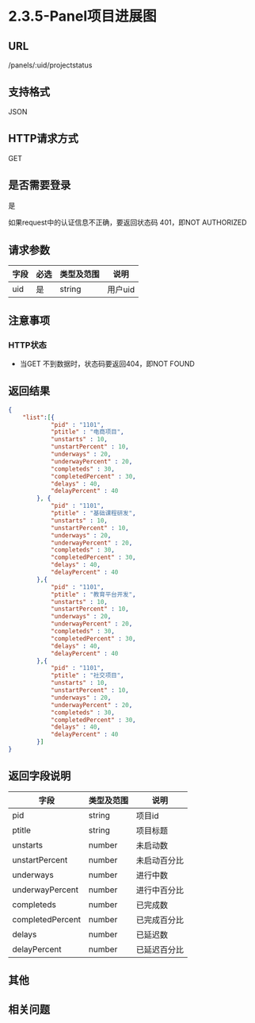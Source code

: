 # 2.3.5-Panel项目进展图

## URL

/panels/:uid/projectstatus

## 支持格式

JSON

## HTTP请求方式

GET

## 是否需要登录

是

如果request中的认证信息不正确，要返回状态码 401，即NOT AUTHORIZED

## 请求参数

字段 | 必选 | 类型及范围 | 说明
----|------|----------|-------------
uid | 是   | string  | 用户uid

## 注意事项

### HTTP状态

- 当GET 不到数据时，状态码要返回404，即NOT FOUND

## 返回结果

```json
{
    "list":[{
            "pid" : "1101",
            "ptitle" : "电商项目",
            "unstarts" : 10,
            "unstartPercent" : 10,
            "underways" : 20,
            "underwayPercent" : 20,
            "completeds" : 30,
            "completedPercent" : 30,
            "delays" : 40,
            "delayPercent" : 40
        }, {
            "pid" : "1101",
            "ptitle" : "基础课程研发",
            "unstarts" : 10,
            "unstartPercent" : 10,
            "underways" : 20,
            "underwayPercent" : 20,
            "completeds" : 30,
            "completedPercent" : 30,
            "delays" : 40,
            "delayPercent" : 40
        },{
            "pid" : "1101",
            "ptitle" : "教育平台开发",
            "unstarts" : 10,
            "unstartPercent" : 10,
            "underways" : 20,
            "underwayPercent" : 20,
            "completeds" : 30,
            "completedPercent" : 30,
            "delays" : 40,
            "delayPercent" : 40
        },{
            "pid" : "1101",
            "ptitle" : "社交项目",
            "unstarts" : 10,
            "unstartPercent" : 10,
            "underways" : 20,
            "underwayPercent" : 20,
            "completeds" : 30,
            "completedPercent" : 30,
            "delays" : 40,
            "delayPercent" : 40
        }]
}
```

## 返回字段说明

字段 | 类型及范围 | 说明
----|----------|-------------
pid                 | string  | 项目id
ptitle              | string  | 项目标题
unstarts            | number  | 未启动数
unstartPercent      | number  | 未启动百分比
underways           | number  | 进行中数
underwayPercent     | number  | 进行中百分比
completeds          | number  | 已完成数
completedPercent    | number  | 已完成百分比
delays              | number  | 已延迟数
delayPercent        | number  | 已延迟百分比

## 其他

## 相关问题
